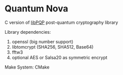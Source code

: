 # Quantum Nova
C version of [libPQP](https://github.com/grocid/libPQP)
post-quantum cryptography library

Library dependencies: 
1. openssl (big number support)
2. libtomcrypt (SHA256, SHA512, Base64)
3. fftw3
4. optional AES or Salsa20 as symmetric encrypt

Make System: CMake
